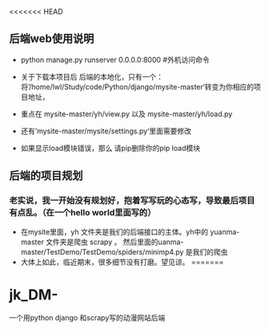 <<<<<<< HEAD
 ## 后端web使用说明 
 - python manage.py runserver 0.0.0.0:8000  #外机访问命令
 

- 关于下载本项目后 后端的本地化，只有一个：将’/home/lwl/Study/code/Python/django/mysite-master‘转变为你相应的项目地址，
- 重点在 mysite-master/yh/view.py 以及 mysite-master/yh/load.py
- 还有’mysite-master/mysite/settings.py‘里面需要修改

- 如果显示load模块错误，那么 请pip删除你的pip load模块

## 后端的项目规划
### 老实说，我一开始没有规划好，抱着写写玩的心态写，导致最后项目有点乱。（在一个hello world里面写的）
- 在mysite里面，yh 文件夹是我们的后端接口的主体。yh中的 yuanma-master 文件夹是爬虫 scrapy 。 然后里面的uanma-master/TestDemo/TestDemo/spiders/minimp4.py 是我们的爬虫
- 大体上如此，临近期末，很多细节没有打磨。望见谅。
=======
# jk_DM-
一个用python django 和scrapy写的动漫网站后端
